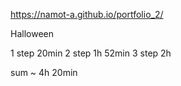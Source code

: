 https://namot-a.github.io/portfolio_2/

Halloween

1 step 20min
2 step 1h 52min
3 step 2h

sum ~ 4h 20min
